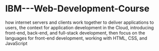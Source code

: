 # IBM---Web-Development-Course
how internet servers and clients work together to deliver applications to users, the context for application development in the Cloud, introducing front-end, back-end, and full-stack development, then focus on the languages for front-end development, working with HTML, CSS, and JavaScript
